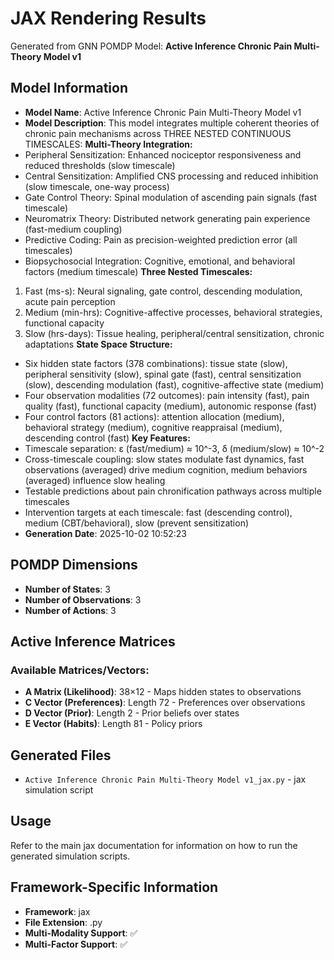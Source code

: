 # JAX Rendering Results

Generated from GNN POMDP Model: **Active Inference Chronic Pain Multi-Theory Model v1**

## Model Information

- **Model Name**: Active Inference Chronic Pain Multi-Theory Model v1
- **Model Description**: This model integrates multiple coherent theories of chronic pain mechanisms across THREE NESTED CONTINUOUS TIMESCALES:
**Multi-Theory Integration:**
- Peripheral Sensitization: Enhanced nociceptor responsiveness and reduced thresholds (slow timescale)
- Central Sensitization: Amplified CNS processing and reduced inhibition (slow timescale, one-way process)
- Gate Control Theory: Spinal modulation of ascending pain signals (fast timescale)
- Neuromatrix Theory: Distributed network generating pain experience (fast-medium coupling)
- Predictive Coding: Pain as precision-weighted prediction error (all timescales)
- Biopsychosocial Integration: Cognitive, emotional, and behavioral factors (medium timescale)
**Three Nested Timescales:**
1. Fast (ms-s): Neural signaling, gate control, descending modulation, acute pain perception
2. Medium (min-hrs): Cognitive-affective processes, behavioral strategies, functional capacity
3. Slow (hrs-days): Tissue healing, peripheral/central sensitization, chronic adaptations
**State Space Structure:**
- Six hidden state factors (378 combinations): tissue state (slow), peripheral sensitivity (slow), spinal gate (fast), central sensitization (slow), descending modulation (fast), cognitive-affective state (medium)
- Four observation modalities (72 outcomes): pain intensity (fast), pain quality (fast), functional capacity (medium), autonomic response (fast)
- Four control factors (81 actions): attention allocation (medium), behavioral strategy (medium), cognitive reappraisal (medium), descending control (fast)
**Key Features:**
- Timescale separation: ε (fast/medium) ≈ 10^-3, δ (medium/slow) ≈ 10^-2
- Cross-timescale coupling: slow states modulate fast dynamics, fast observations (averaged) drive medium cognition, medium behaviors (averaged) influence slow healing
- Testable predictions about pain chronification pathways across multiple timescales
- Intervention targets at each timescale: fast (descending control), medium (CBT/behavioral), slow (prevent sensitization)
- **Generation Date**: 2025-10-02 10:52:23

## POMDP Dimensions

- **Number of States**: 3
- **Number of Observations**: 3
- **Number of Actions**: 3

## Active Inference Matrices

### Available Matrices/Vectors:
- **A Matrix (Likelihood)**: 38×12 - Maps hidden states to observations
- **C Vector (Preferences)**: Length 72 - Preferences over observations
- **D Vector (Prior)**: Length 2 - Prior beliefs over states
- **E Vector (Habits)**: Length 81 - Policy priors


## Generated Files

- `Active Inference Chronic Pain Multi-Theory Model v1_jax.py` - jax simulation script


## Usage

Refer to the main jax documentation for information on how to run the generated simulation scripts.

## Framework-Specific Information

- **Framework**: jax
- **File Extension**: .py
- **Multi-Modality Support**: ✅
- **Multi-Factor Support**: ✅
